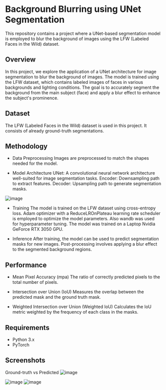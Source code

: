 
# Background Blurring using UNet Segmentation
This repository contains a project where a UNet-based segmentation model is employed to blur the background of images using the LFW (Labeled Faces in the Wild) dataset.


## Overview
In this project, we explore the application of a UNet architecture for image segmentation to blur the background of images. The model is trained using the LFW dataset, which contains labeled images of faces in various backgrounds and lighting conditions. The goal is to accurately segment the background from the main subject (face) and apply a blur effect to enhance the subject's prominence.


## Dataset
The LFW (Labeled Faces in the Wild) dataset is used in this project. It consists of already ground-truth segmentations.

## Methodology
- Data Preprocessing
Images are preprocessed to match the shapes needed for the model.

- Model Architecture
UNet: A convolutional neural network architecture well-suited for image segmentation tasks.
Encoder: Downsampling path to extract features.
Decoder: Upsampling path to generate segmentation masks.

![image](https://github.com/denisangel2k2/unet-blurring/assets/57831211/bc501e60-9261-4f56-9043-c480421d0436)

- Training
The model is trained on the LFW dataset using cross-entropy loss.
Adam optimizer with a ReduceLROnPlateau learning rate scheduler is employed to optimize the model parameters.
Also wandb was used for hyperparameter tuning.
The model was trained on a Laptop Nvidia GeForce RTX 3050 GPU.

- Inference
After training, the model can be used to predict segmentation masks for new images.
Post-processing involves applying a blur effect to the segmented background regions.

## Performance

- Mean Pixel Accuracy (mpa)
The ratio of correctly predicted pixels to the total number of pixels.

- Intersection over Union (IoU)
Measures the overlap between the predicted mask and the ground truth mask.

- Weighted Intersection over Union (Weighted IoU)
Calculates the IoU metric weighted by the frequency of each class in the masks.

## Requirements

- Python 3.x
- PyTorch

## Screenshots
Ground-truth vs Predicted
![image](https://github.com/denisangel2k2/unet-blurring/assets/57831211/2f43bcfb-a609-460f-a1bd-76d749e8a952)

![image](https://github.com/denisangel2k2/unet-blurring/assets/57831211/9c8fdfaa-f6cb-4573-a3b5-0341e034010f)
![image](https://github.com/denisangel2k2/unet-blurring/assets/57831211/3a1dce17-d105-49ac-a711-5e782d861167)

